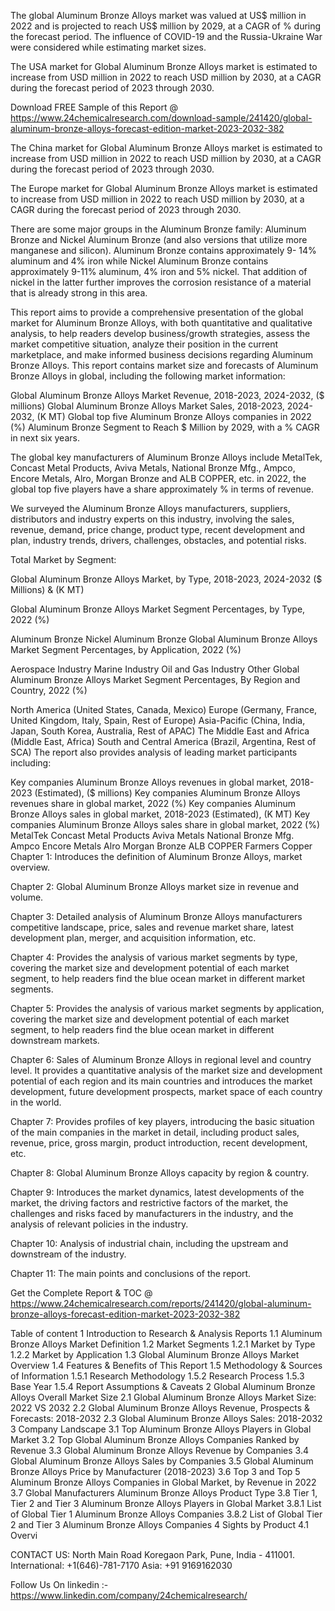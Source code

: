 The global Aluminum Bronze Alloys market was valued at US$ million in 2022 and is projected to reach US$ million by 2029, at a CAGR of % during the forecast period. The influence of COVID-19 and the Russia-Ukraine War were considered while estimating market sizes.

The USA market for Global  Aluminum Bronze Alloys   market is estimated to increase from USD million in 2022 to reach USD million by 2030, at a CAGR during the forecast period of 2023 through 2030.

Download FREE Sample of this Report @ https://www.24chemicalresearch.com/download-sample/241420/global-aluminum-bronze-alloys-forecast-edition-market-2023-2032-382

The China market for Global  Aluminum Bronze Alloys   market is estimated to increase from USD million in 2022 to reach USD million by 2030, at a CAGR during the forecast period of 2023 through 2030.

The Europe market for Global  Aluminum Bronze Alloys market is estimated to increase from USD million in 2022 to reach USD million by 2030, at a CAGR during the forecast period of 2023 through 2030.

There are some major groups in the Aluminum Bronze family: Aluminum Bronze and Nickel Aluminum Bronze (and also versions that utilize more manganese and silicon). Aluminum Bronze contains approximately 9- 14% aluminum and 4% iron while Nickel Aluminum Bronze contains approximately 9-11% aluminum, 4% iron and 5% nickel. That addition of nickel in the latter further improves the corrosion resistance of a material that is already strong in this area.

This report aims to provide a comprehensive presentation of the global market for Aluminum Bronze Alloys, with both quantitative and qualitative analysis, to help readers develop business/growth strategies, assess the market competitive situation, analyze their position in the current marketplace, and make informed business decisions regarding Aluminum Bronze Alloys. This report contains market size and forecasts of Aluminum Bronze Alloys in global, including the following market information:

Global Aluminum Bronze Alloys Market Revenue, 2018-2023, 2024-2032, ($ millions)
Global Aluminum Bronze Alloys Market Sales, 2018-2023, 2024-2032, (K MT)
Global top five Aluminum Bronze Alloys companies in 2022 (%)
Aluminum Bronze Segment to Reach $ Million by 2029, with a % CAGR in next six years.

The global key manufacturers of Aluminum Bronze Alloys include MetalTek, Concast Metal Products, Aviva Metals, National Bronze Mfg., Ampco, Encore Metals, Alro, Morgan Bronze and ALB COPPER, etc. in 2022, the global top five players have a share approximately % in terms of revenue.

We surveyed the Aluminum Bronze Alloys manufacturers, suppliers, distributors and industry experts on this industry, involving the sales, revenue, demand, price change, product type, recent development and plan, industry trends, drivers, challenges, obstacles, and potential risks.

Total Market by Segment:

Global Aluminum Bronze Alloys Market, by Type, 2018-2023, 2024-2032 ($ Millions) & (K MT)

Global Aluminum Bronze Alloys Market Segment Percentages, by Type, 2022 (%)

Aluminum Bronze
Nickel Aluminum Bronze
Global Aluminum Bronze Alloys Market Segment Percentages, by Application, 2022 (%)

Aerospace Industry
Marine Industry
Oil and Gas Industry
Other
Global Aluminum Bronze Alloys Market Segment Percentages, By Region and Country, 2022 (%)

North America (United States, Canada, Mexico)
Europe (Germany, France, United Kingdom, Italy, Spain, Rest of Europe)
Asia-Pacific (China, India, Japan, South Korea, Australia, Rest of APAC)
The Middle East and Africa (Middle East, Africa)
South and Central America (Brazil, Argentina, Rest of SCA)
The report also provides analysis of leading market participants including:

Key companies Aluminum Bronze Alloys revenues in global market, 2018-2023 (Estimated), ($ millions)
Key companies Aluminum Bronze Alloys revenues share in global market, 2022 (%)
Key companies Aluminum Bronze Alloys sales in global market, 2018-2023 (Estimated), (K MT)
Key companies Aluminum Bronze Alloys sales share in global market, 2022 (%)
MetalTek
Concast Metal Products
Aviva Metals
National Bronze Mfg.
Ampco
Encore Metals
Alro
Morgan Bronze
ALB COPPER
Farmers Copper
Chapter 1: Introduces the definition of Aluminum Bronze Alloys, market overview.

Chapter 2: Global Aluminum Bronze Alloys market size in revenue and volume.

Chapter 3: Detailed analysis of Aluminum Bronze Alloys manufacturers competitive landscape, price, sales and revenue market share, latest development plan, merger, and acquisition information, etc.

Chapter 4: Provides the analysis of various market segments by type, covering the market size and development potential of each market segment, to help readers find the blue ocean market in different market segments.

Chapter 5: Provides the analysis of various market segments by application, covering the market size and development potential of each market segment, to help readers find the blue ocean market in different downstream markets.

Chapter 6: Sales of Aluminum Bronze Alloys in regional level and country level. It provides a quantitative analysis of the market size and development potential of each region and its main countries and introduces the market development, future development prospects, market space of each country in the world.

Chapter 7: Provides profiles of key players, introducing the basic situation of the main companies in the market in detail, including product sales, revenue, price, gross margin, product introduction, recent development, etc.

Chapter 8: Global Aluminum Bronze Alloys capacity by region & country.

Chapter 9: Introduces the market dynamics, latest developments of the market, the driving factors and restrictive factors of the market, the challenges and risks faced by manufacturers in the industry, and the analysis of relevant policies in the industry.

Chapter 10: Analysis of industrial chain, including the upstream and downstream of the industry.

Chapter 11: The main points and conclusions of the report.

Get the Complete Report & TOC @ https://www.24chemicalresearch.com/reports/241420/global-aluminum-bronze-alloys-forecast-edition-market-2023-2032-382

Table of content
1 Introduction to Research & Analysis Reports
1.1 Aluminum Bronze Alloys Market Definition
1.2 Market Segments
1.2.1 Market by Type
1.2.2 Market by Application
1.3 Global Aluminum Bronze Alloys Market Overview
1.4 Features & Benefits of This Report
1.5 Methodology & Sources of Information
1.5.1 Research Methodology
1.5.2 Research Process
1.5.3 Base Year
1.5.4 Report Assumptions & Caveats
2 Global Aluminum Bronze Alloys Overall Market Size
2.1 Global Aluminum Bronze Alloys Market Size: 2022 VS 2032
2.2 Global Aluminum Bronze Alloys Revenue, Prospects & Forecasts: 2018-2032
2.3 Global Aluminum Bronze Alloys Sales: 2018-2032
3 Company Landscape
3.1 Top Aluminum Bronze Alloys Players in Global Market
3.2 Top Global Aluminum Bronze Alloys Companies Ranked by Revenue
3.3 Global Aluminum Bronze Alloys Revenue by Companies
3.4 Global Aluminum Bronze Alloys Sales by Companies
3.5 Global Aluminum Bronze Alloys Price by Manufacturer (2018-2023)
3.6 Top 3 and Top 5 Aluminum Bronze Alloys Companies in Global Market, by Revenue in 2022
3.7 Global Manufacturers Aluminum Bronze Alloys Product Type
3.8 Tier 1, Tier 2 and Tier 3 Aluminum Bronze Alloys Players in Global Market
3.8.1 List of Global Tier 1 Aluminum Bronze Alloys Companies
3.8.2 List of Global Tier 2 and Tier 3 Aluminum Bronze Alloys Companies
4 Sights by Product
4.1 Overvi

CONTACT US:
North Main Road Koregaon Park, Pune, India - 411001.
International: +1(646)-781-7170
Asia: +91 9169162030

Follow Us On linkedin :- https://www.linkedin.com/company/24chemicalresearch/
